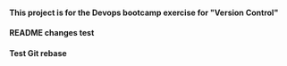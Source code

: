 #### This project is for the Devops bootcamp exercise for "Version Control" 
#### README changes test
#### Test Git rebase
